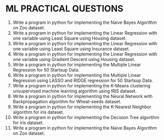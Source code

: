 # ML PRACTICAL QUESTIONS

1. Write a program in python for implementing the Naive Bayes Algorithm on Zoo dataset.
2. Write a program in python for implementing the Linear Regression with one variable using Least Square using Housing dataset.
3. Write a program in python for implementing the Linear Regression with one variable using Least Square using Insurance dataset.
4. Write a program in python for implementing the Linear Regression with one variable using Gradient Descent using Housing dataset.
5. Write a program in python for implementing the Multiple Linear Regression for 50 Startsup Data.
6. Write a program in python for implementing the Multiple Linear Regression using LASSO and RIDGE regression for 50 Startsup Data.
7. Write a program in python for implementing the K-Means clustering unsupervised machine learning algorithm using IRIS dataset.
8. Write a program in python for implementing the Neural Network with Backpropagation algorithm for Wheat-seeds dataset.
9. Write a program in python for implementing the K-Nearest Neighbor algorithm for iris dataset.
10. Write a program in python for implementing the Decision Tree algorithm for iris dataset.
11. Write a program in python for implementing the Naive Bayes Algorithm on Zoo dataset.
